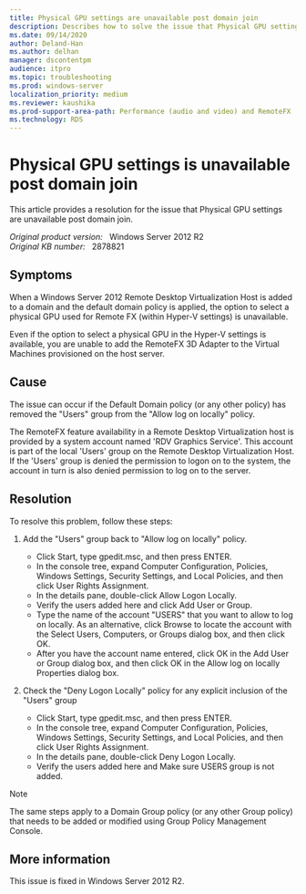 ```yaml
---
title: Physical GPU settings are unavailable post domain join
description: Describes how to solve the issue that Physical GPU settings are unavailable post domain join
ms.date: 09/14/2020
author: Deland-Han
ms.author: delhan 
manager: dscontentpm
audience: itpro
ms.topic: troubleshooting
ms.prod: windows-server
localization_priority: medium
ms.reviewer: kaushika
ms.prod-support-area-path: Performance (audio and video) and RemoteFX
ms.technology: RDS
---
```

# Physical GPU settings is unavailable post domain join

This article provides a resolution for the issue that Physical GPU settings are unavailable post domain join.

_Original product version:_ &nbsp; Windows Server 2012 R2  
_Original KB number:_ &nbsp; 2878821

## Symptoms

When a Windows Server 2012 Remote Desktop Virtualization Host is added to a domain and the default domain policy is applied, the option to select a physical GPU used for Remote FX (within Hyper-V settings) is unavailable.  

 Even if the option to select a physical GPU in the Hyper-V settings is available, you are unable to add the RemoteFX 3D Adapter to the Virtual Machines provisioned on the host server. 

## Cause

The issue can occur if the Default Domain policy (or any other policy) has removed the "Users" group from the "Allow log on locally" policy.  

 The RemoteFX feature availability in a Remote Desktop Virtualization host is provided by a system account named 'RDV Graphics Service'. This account is part of the local 'Users' group on the Remote Desktop Virtualization Host. If the 'Users' group is denied the permission to logon on to the system, the account in turn is also denied permission to log on to the server. 

## Resolution

To resolve this problem, follow these steps: 
1. Add the "Users" group back to "Allow log on locally" policy.  

    - Click Start, type gpedit.msc, and then press ENTER. 
    - In the console tree, expand Computer Configuration, Policies, Windows Settings, Security Settings, and Local Policies, and then click User Rights Assignment. 
    - In the details pane, double-click Allow Logon Locally. 
    - Verify the users added here and click Add User or Group. 
    - Type the name of the account "USERS" that you want to allow to log on locally. As an alternative, click Browse to locate the account with the Select Users, Computers, or Groups dialog box, and then click OK. 
    - After you have the account name entered, click OK in the Add User or Group dialog box, and then click OK in the Allow log on locally Properties dialog box.  


2. Check the "Deny Logon Locally" policy for any explicit inclusion of the "Users" group  

    - Click Start, type gpedit.msc, and then press ENTER. 
    - In the console tree, expand Computer Configuration, Policies, Windows Settings, Security Settings, and Local Policies, and then click User Rights Assignment. 
    - In the details pane, double-click Deny Logon Locally. 
    - Verify the users added here and Make sure USERS group is not added. 
 
>[!Note] 
The same steps apply to a Domain Group policy (or any other Group policy) that needs to be added or modified using Group Policy Management Console. 

## More information

This issue is fixed in Windows Server 2012 R2.
